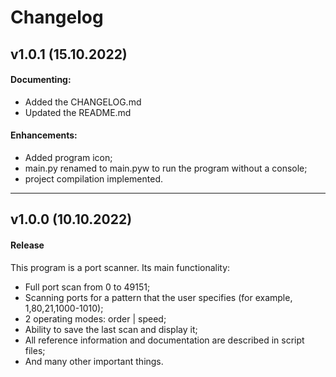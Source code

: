 # Changelog
<!--
Copyright © 2022 Kalynovsky Valentin. All rights reserved.

Licensed under the Apache License, Version 2.0 (the "License");
you may not use this file except in compliance with the License.
You may obtain a copy of the License at

   http://www.apache.org/licenses/LICENSE-2.0

Unless required by applicable law or agreed to in writing, software
distributed under the License is distributed on an "AS IS" BASIS,
WITHOUT WARRANTIES OR CONDITIONS OF ANY KIND, either express or implied.
See the License for the specific language governing permissions and
limitations under the License.
-->
<!--
## vX.X.X (DATE)

#### Bug Fixes:
- [# XXX](https : / / github . com / XXX) DESCRIPTION

#### Invalid Fixed:
- [# XXX](https : / / github . com / XXX) DESCRIPTION

#### Documenting:
- [# XXX](https : / / github . com / XXX) DESCRIPTION

#### Duplicating:
- [# XXX](https : / / github . com / XXX) DESCRIPTION

#### Enhancements:
- [# XXX](https : / / github . com / XXX) DESCRIPTION

---
-->
## v1.0.1 (15.10.2022)

#### Documenting:
- Added the CHANGELOG.md
- Updated the README.md

#### Enhancements:
- Added program icon;
- main.py renamed to main.pyw to run the program without a console;
- project compilation implemented.

---

## v1.0.0 (10.10.2022)

#### Release
This program is a port scanner. Its main functionality:
- Full port scan from 0 to 49151;
- Scanning ports for a pattern that the user specifies (for example, 1,80,21,1000-1010);
- 2 operating modes: order | speed;
- Ability to save the last scan and display it;
- All reference information and documentation are described in script files;
- And many other important things.
